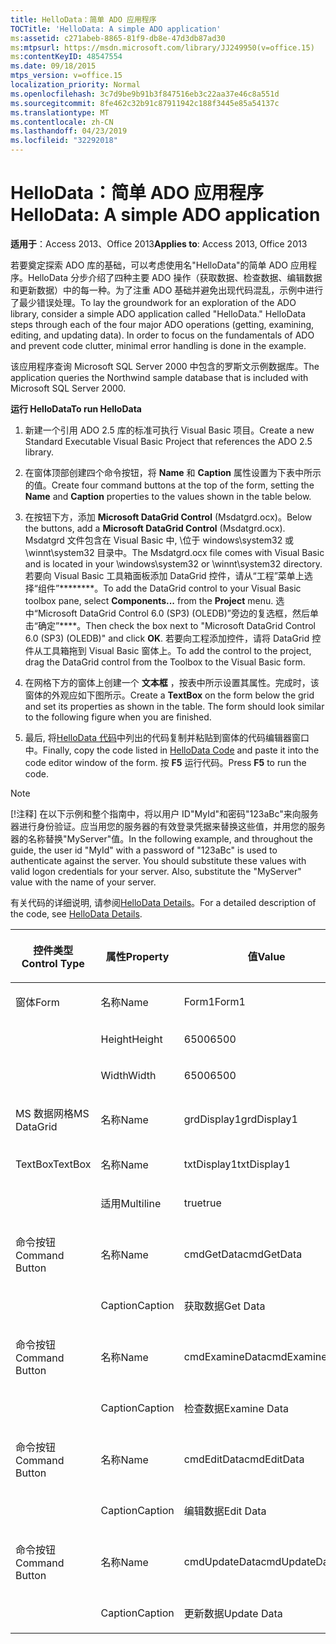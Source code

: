 ```yaml
---
title: HelloData：简单 ADO 应用程序
TOCTitle: 'HelloData: A simple ADO application'
ms:assetid: c271abeb-8865-81f9-db8e-47d3db87ad30
ms:mtpsurl: https://msdn.microsoft.com/library/JJ249950(v=office.15)
ms:contentKeyID: 48547554
ms.date: 09/18/2015
mtps_version: v=office.15
localization_priority: Normal
ms.openlocfilehash: 3c7d9be9b91b3f847516eb3c22aa37e46c8a551d
ms.sourcegitcommit: 8fe462c32b91c87911942c188f3445e85a54137c
ms.translationtype: MT
ms.contentlocale: zh-CN
ms.lasthandoff: 04/23/2019
ms.locfileid: "32292018"
---
```

# <a name="hellodata-a-simple-ado-application"></a><span data-ttu-id="2c79c-102">HelloData：简单 ADO 应用程序</span><span class="sxs-lookup"><span data-stu-id="2c79c-102">HelloData: A simple ADO application</span></span>

<span data-ttu-id="2c79c-103">**适用于**：Access 2013、Office 2013</span><span class="sxs-lookup"><span data-stu-id="2c79c-103">**Applies to**: Access 2013, Office 2013</span></span>

<span data-ttu-id="2c79c-p101">若要奠定探索 ADO 库的基础，可以考虑使用名"HelloData"的简单 ADO 应用程序。HelloData 分步介绍了四种主要 ADO 操作（获取数据、检查数据、编辑数据和更新数据）中的每一种。为了注重 ADO 基础并避免出现代码混乱，示例中进行了最少错误处理。</span><span class="sxs-lookup"><span data-stu-id="2c79c-p101">To lay the groundwork for an exploration of the ADO library, consider a simple ADO application called "HelloData." HelloData steps through each of the four major ADO operations (getting, examining, editing, and updating data). In order to focus on the fundamentals of ADO and prevent code clutter, minimal error handling is done in the example.</span></span>

<span data-ttu-id="2c79c-107">该应用程序查询 Microsoft SQL Server 2000 中包含的罗斯文示例数据库。</span><span class="sxs-lookup"><span data-stu-id="2c79c-107">The application queries the Northwind sample database that is included with Microsoft SQL Server 2000.</span></span>

<span data-ttu-id="2c79c-108">**运行 HelloData**</span><span class="sxs-lookup"><span data-stu-id="2c79c-108">**To run HelloData**</span></span>

1.  <span data-ttu-id="2c79c-109">新建一个引用 ADO 2.5 库的标准可执行 Visual Basic 项目。</span><span class="sxs-lookup"><span data-stu-id="2c79c-109">Create a new Standard Executable Visual Basic Project that references the ADO 2.5 library.</span></span>

2.  <span data-ttu-id="2c79c-110">在窗体顶部创建四个命令按钮，将 **Name** 和 **Caption** 属性设置为下表中所示的值。</span><span class="sxs-lookup"><span data-stu-id="2c79c-110">Create four command buttons at the top of the form, setting the **Name** and **Caption** properties to the values shown in the table below.</span></span>

3.  <span data-ttu-id="2c79c-111">在按钮下方，添加 **Microsoft DataGrid Control** (Msdatgrd.ocx)。</span><span class="sxs-lookup"><span data-stu-id="2c79c-111">Below the buttons, add a **Microsoft DataGrid Control** (Msdatgrd.ocx).</span></span> <span data-ttu-id="2c79c-112">Msdatgrd 文件包含在 Visual Basic 中, \\位于 windows\\system32 或\\winnt\\system32 目录中。</span><span class="sxs-lookup"><span data-stu-id="2c79c-112">The Msdatgrd.ocx file comes with Visual Basic and is located in your \\windows\\system32 or \\winnt\\system32 directory.</span></span> <span data-ttu-id="2c79c-113">若要向 Visual Basic 工具箱面板添加 DataGrid 控件，请从“工程”菜单上选择“组件”\*\*\*\*\*\*\*\*。</span><span class="sxs-lookup"><span data-stu-id="2c79c-113">To add the DataGrid control to your Visual Basic toolbox pane, select **Components...** from the **Project** menu.</span></span> <span data-ttu-id="2c79c-114">选中“Microsoft DataGrid Control 6.0 (SP3) (OLEDB)”旁边的复选框，然后单击“确定”\*\*\*\*。</span><span class="sxs-lookup"><span data-stu-id="2c79c-114">Then check the box next to "Microsoft DataGrid Control 6.0 (SP3) (OLEDB)" and click **OK**.</span></span> <span data-ttu-id="2c79c-115">若要向工程添加控件，请将 DataGrid 控件从工具箱拖到 Visual Basic 窗体上。</span><span class="sxs-lookup"><span data-stu-id="2c79c-115">To add the control to the project, drag the DataGrid control from the Toolbox to the Visual Basic form.</span></span>

4.  <span data-ttu-id="2c79c-p103">在网格下方的窗体上创建一个 **文本框** ，按表中所示设置其属性。完成时，该窗体的外观应如下图所示。</span><span class="sxs-lookup"><span data-stu-id="2c79c-p103">Create a **TextBox** on the form below the grid and set its properties as shown in the table. The form should look similar to the following figure when you are finished.</span></span>

5.  <span data-ttu-id="2c79c-118">最后, 将[HelloData 代码](hellodata-code.md)中列出的代码复制并粘贴到窗体的代码编辑器窗口中。</span><span class="sxs-lookup"><span data-stu-id="2c79c-118">Finally, copy the code listed in [HelloData Code](hellodata-code.md) and paste it into the code editor window of the form.</span></span> <span data-ttu-id="2c79c-119">按 **F5** 运行代码。</span><span class="sxs-lookup"><span data-stu-id="2c79c-119">Press **F5** to run the code.</span></span>

> [!NOTE]
> <span data-ttu-id="2c79c-p105">[!注释] 在以下示例和整个指南中，将以用户 ID"MyId"和密码"123aBc"来向服务器进行身份验证。应当用您的服务器的有效登录凭据来替换这些值，并用您的服务器的名称替换"MyServer"值。</span><span class="sxs-lookup"><span data-stu-id="2c79c-p105">In the following example, and throughout the guide, the user id "MyId" with a password of "123aBc" is used to authenticate against the server. You should substitute these values with valid logon credentials for your server. Also, substitute the "MyServer" value with the name of your server.</span></span>

<span data-ttu-id="2c79c-123">有关代码的详细说明, 请参阅[HelloData Details](hellodata-details.md)。</span><span class="sxs-lookup"><span data-stu-id="2c79c-123">For a detailed description of the code, see [HelloData Details](hellodata-details.md).</span></span>

<table>
<colgroup>
<col style="width: 33%" />
<col style="width: 33%" />
<col style="width: 33%" />
</colgroup>
<thead>
<tr class="header">
<th><p><span data-ttu-id="2c79c-124">控件类型</span><span class="sxs-lookup"><span data-stu-id="2c79c-124">Control Type</span></span></p></th>
<th><p><span data-ttu-id="2c79c-125">属性</span><span class="sxs-lookup"><span data-stu-id="2c79c-125">Property</span></span></p></th>
<th><p><span data-ttu-id="2c79c-126">值</span><span class="sxs-lookup"><span data-stu-id="2c79c-126">Value</span></span></p></th>
</tr>
</thead>
<tbody>
<tr class="odd">
<td><p><span data-ttu-id="2c79c-127">窗体</span><span class="sxs-lookup"><span data-stu-id="2c79c-127">Form</span></span></p></td>
<td><p><span data-ttu-id="2c79c-128">名称</span><span class="sxs-lookup"><span data-stu-id="2c79c-128">Name</span></span></p></td>
<td><p><span data-ttu-id="2c79c-129">Form1</span><span class="sxs-lookup"><span data-stu-id="2c79c-129">Form1</span></span></p></td>
</tr>
<tr class="even">
<td><p><br />
</p></td>
<td><p><span data-ttu-id="2c79c-130">Height</span><span class="sxs-lookup"><span data-stu-id="2c79c-130">Height</span></span></p></td>
<td><p><span data-ttu-id="2c79c-131">6500</span><span class="sxs-lookup"><span data-stu-id="2c79c-131">6500</span></span></p></td>
</tr>
<tr class="odd">
<td><p><br />
</p></td>
<td><p><span data-ttu-id="2c79c-132">Width</span><span class="sxs-lookup"><span data-stu-id="2c79c-132">Width</span></span></p></td>
<td><p><span data-ttu-id="2c79c-133">6500</span><span class="sxs-lookup"><span data-stu-id="2c79c-133">6500</span></span></p></td>
</tr>
<tr class="even">
<td><p><span data-ttu-id="2c79c-134">MS 数据网格</span><span class="sxs-lookup"><span data-stu-id="2c79c-134">MS DataGrid</span></span></p></td>
<td><p><span data-ttu-id="2c79c-135">名称</span><span class="sxs-lookup"><span data-stu-id="2c79c-135">Name</span></span></p></td>
<td><p><span data-ttu-id="2c79c-136">grdDisplay1</span><span class="sxs-lookup"><span data-stu-id="2c79c-136">grdDisplay1</span></span></p></td>
</tr>
<tr class="odd">
<td><p><span data-ttu-id="2c79c-137">TextBox</span><span class="sxs-lookup"><span data-stu-id="2c79c-137">TextBox</span></span></p></td>
<td><p><span data-ttu-id="2c79c-138">名称</span><span class="sxs-lookup"><span data-stu-id="2c79c-138">Name</span></span></p></td>
<td><p><span data-ttu-id="2c79c-139">txtDisplay1</span><span class="sxs-lookup"><span data-stu-id="2c79c-139">txtDisplay1</span></span></p></td>
</tr>
<tr class="even">
<td><p><br />
</p></td>
<td><p><span data-ttu-id="2c79c-140">适用</span><span class="sxs-lookup"><span data-stu-id="2c79c-140">Multiline</span></span></p></td>
<td><p><span data-ttu-id="2c79c-141">true</span><span class="sxs-lookup"><span data-stu-id="2c79c-141">true</span></span></p></td>
</tr>
<tr class="odd">
<td><p><span data-ttu-id="2c79c-142">命令按钮</span><span class="sxs-lookup"><span data-stu-id="2c79c-142">Command Button</span></span></p></td>
<td><p><span data-ttu-id="2c79c-143">名称</span><span class="sxs-lookup"><span data-stu-id="2c79c-143">Name</span></span></p></td>
<td><p><span data-ttu-id="2c79c-144">cmdGetData</span><span class="sxs-lookup"><span data-stu-id="2c79c-144">cmdGetData</span></span></p></td>
</tr>
<tr class="even">
<td><p><br />
</p></td>
<td><p><span data-ttu-id="2c79c-145">Caption</span><span class="sxs-lookup"><span data-stu-id="2c79c-145">Caption</span></span></p></td>
<td><p><span data-ttu-id="2c79c-146">获取数据</span><span class="sxs-lookup"><span data-stu-id="2c79c-146">Get Data</span></span></p></td>
</tr>
<tr class="odd">
<td><p><span data-ttu-id="2c79c-147">命令按钮</span><span class="sxs-lookup"><span data-stu-id="2c79c-147">Command Button</span></span></p></td>
<td><p><span data-ttu-id="2c79c-148">名称</span><span class="sxs-lookup"><span data-stu-id="2c79c-148">Name</span></span></p></td>
<td><p><span data-ttu-id="2c79c-149">cmdExamineData</span><span class="sxs-lookup"><span data-stu-id="2c79c-149">cmdExamineData</span></span></p></td>
</tr>
<tr class="even">
<td><p><br />
</p></td>
<td><p><span data-ttu-id="2c79c-150">Caption</span><span class="sxs-lookup"><span data-stu-id="2c79c-150">Caption</span></span></p></td>
<td><p><span data-ttu-id="2c79c-151">检查数据</span><span class="sxs-lookup"><span data-stu-id="2c79c-151">Examine Data</span></span></p></td>
</tr>
<tr class="odd">
<td><p><span data-ttu-id="2c79c-152">命令按钮</span><span class="sxs-lookup"><span data-stu-id="2c79c-152">Command Button</span></span></p></td>
<td><p><span data-ttu-id="2c79c-153">名称</span><span class="sxs-lookup"><span data-stu-id="2c79c-153">Name</span></span></p></td>
<td><p><span data-ttu-id="2c79c-154">cmdEditData</span><span class="sxs-lookup"><span data-stu-id="2c79c-154">cmdEditData</span></span></p></td>
</tr>
<tr class="even">
<td><p><br />
</p></td>
<td><p><span data-ttu-id="2c79c-155">Caption</span><span class="sxs-lookup"><span data-stu-id="2c79c-155">Caption</span></span></p></td>
<td><p><span data-ttu-id="2c79c-156">编辑数据</span><span class="sxs-lookup"><span data-stu-id="2c79c-156">Edit Data</span></span></p></td>
</tr>
<tr class="odd">
<td><p><span data-ttu-id="2c79c-157">命令按钮</span><span class="sxs-lookup"><span data-stu-id="2c79c-157">Command Button</span></span></p></td>
<td><p><span data-ttu-id="2c79c-158">名称</span><span class="sxs-lookup"><span data-stu-id="2c79c-158">Name</span></span></p></td>
<td><p><span data-ttu-id="2c79c-159">cmdUpdateData</span><span class="sxs-lookup"><span data-stu-id="2c79c-159">cmdUpdateData</span></span></p></td>
</tr>
<tr class="even">
<td><p><br />
</p></td>
<td><p><span data-ttu-id="2c79c-160">Caption</span><span class="sxs-lookup"><span data-stu-id="2c79c-160">Caption</span></span></p></td>
<td><p><span data-ttu-id="2c79c-161">更新数据</span><span class="sxs-lookup"><span data-stu-id="2c79c-161">Update Data</span></span></p></td>
</tr>
</tbody>
</table>



